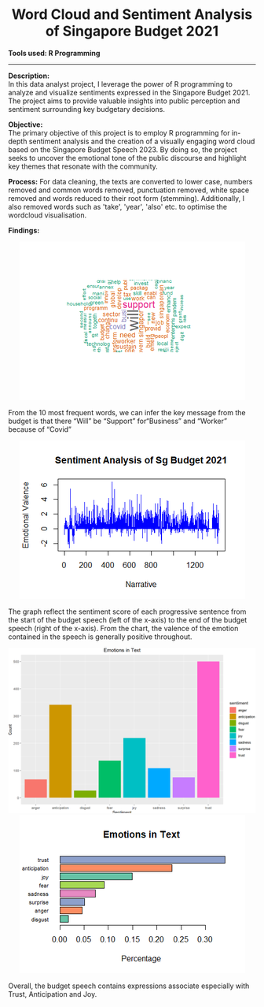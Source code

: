  <div align="center"><h1>Word Cloud and Sentiment Analysis of Singapore Budget 2021</h1></div

---
__Tools used: R Programming__

---

__Description:__
<br>
In this data analyst project, I leverage the power of R programming to analyze and visualize sentiments expressed in the Singapore Budget 2021. The project aims to provide valuable insights into public perception and sentiment surrounding key budgetary decisions.

__Objective:__
<br>
The primary objective of this project is to employ R programming for in-depth sentiment analysis and the creation of a visually engaging word cloud based on the Singapore Budget Speech 2023. By doing so, the project seeks to uncover the emotional tone of the public discourse and highlight key themes that resonate with the community.

__Process:__
For data cleaning, the texts are converted to lower case, numbers removed and common words removed, punctuation removed, white space removed and words reduced to their root form (stemming). Additionally, I also removed words such as 'take', 'year', 'also' etc. to optimise the wordcloud visualisation.

__Findings:__

<div align="center"><img src="images/wrd_cloud.png"/></div>

From the 10 most frequent words, we can infer the key message from the budget is that there “Will” be “Support” for“Business” and “Worker” because of “Covid”


<div align="center"><img src="images/emt_valance.png"/></div>

The graph reflect the sentiment score of each progressive sentence from the start of the budget speech (left of the x-axis) to the end of the budget speech (right of the x-axis). From the chart, the valence of the emotion contained in the speech is generally positive throughout.

<div align="center"><img src="images/emt_in_txt.png"/></div>
<div align="center"><img src="images/emt_in_txt_percentage.png"/></div>

Overall, the budget speech contains expressions associate especially with Trust, Anticipation and Joy. 



